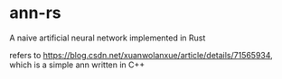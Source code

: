 # ann-rs
A naive artificial neural network implemented in Rust

refers to <a>https://blog.csdn.net/xuanwolanxue/article/details/71565934</a>, which is a simple ann written in C++